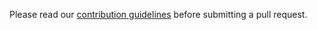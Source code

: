 Please read our [contribution guidelines](https://github.com/EPPlusSoftware/EPPlus/blob/develop/CONTRIBUTING.md) before submitting a pull request.
